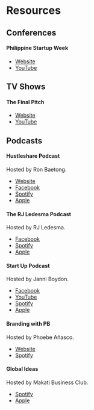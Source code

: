 # Resources

## Conferences

#### Philippine Startup Week

- [Website](https://www.phstartupweek.com/)
- [YouTube](https://www.youtube.com/c/PhilippineStartupWeek)

## TV Shows

#### The Final Pitch

- [Website](https://thefinalpitch.ph/)
- [YouTube](https://www.youtube.com/channel/UCBa9gQ-bKTKQgYdfBEltohA)

## Podcasts

#### Hustleshare Podcast

Hosted by Ron Baetong.

- [Website](https://www.hustleshare.com/)
- [Facebook](https://www.facebook.com/hustleshare)
- [Spotify](https://open.spotify.com/show/6fPsNbi8m8mCIyGZH1YGm1)
- [Apple](https://podcasts.apple.com/ph/podcast/hustleshare/id1453894361)

#### The RJ Ledesma Podcast

Hosted by RJ Ledesma.

- [Facebook](https://www.facebook.com/rjledesmapodcast)
- [Spotify](https://open.spotify.com/show/5KEdheZOjNCcAOvXvSbd8U)
- [Apple](https://podcasts.apple.com/ph/podcast/the-rj-ledesma-podcast/id1526434916)

#### Start Up Podcast

Hosted by Janni Boydon.

- [Facebook](https://www.facebook.com/startuppodcastph)
- [YouTube](https://www.youtube.com/channel/UC3OM1fve7rqc7bKM1hQxdWg)
- [Spotify](https://open.spotify.com/show/6BObuPvMfoZzdlJeb1XXVa)
- [Apple](https://podcasts.apple.com/us/podcast/start-up-podcast/id1576462394)

#### Branding with PB

Hosted by Phoebe Añasco.

- [Website](https://thepbanasco.com/)
- [Spotify](https://open.spotify.com/show/2GFRFNJElScviPc6wzme4b)

#### Global Ideas

Hosted by Makati Business Club.

- [Spotify](https://open.spotify.com/show/5db8xLdo6nXh7wPWQjK7LN)
- [Apple](https://podcasts.apple.com/ph/podcast/global-ideas-an-mbc-podcast/id1613864287)